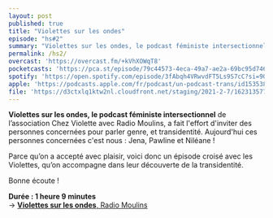 ```yaml
---
layout: post
published: true
title: "Violettes sur les ondes"
episode: "hs#2"
summary: "Violettes sur les ondes, le podcast féministe intersectionnel, a fait l'effort d'inviter des personnes concernées pour parler genre, et transidentité. Aujourd'hui ces personnes concernées c'est nous !"
permalink: /hs2/
overcast: 'https://overcast.fm/+kVhXOWqT8'
pocketcasts: 'https://pca.st/episode/79c44573-4eca-49a7-ae2a-69bc95d746d3'
spotify: 'https://open.spotify.com/episode/3fAbqh4VRwvdFT5Ls9S7cC?si=9Op-WXY-Q2WgjbWveM02zA'
apple: 'https://podcasts.apple.com/fr/podcast/un-podcast-trans/id1535381424?i=1000511927105'
file: 'https://d3ctxlq1ktw2nl.cloudfront.net/staging/2021-2-7/162313577-44100-2-4858ea41132.m4a'
---
```

<p><strong>Violettes sur les ondes, le podcast féministe intersectionnel</strong> de l’association Chez Violette avec Radio Moulins, a fait l'effort d'inviter des personnes concernées pour parler genre, et transidentité. Aujourd'hui ces personnes concernées c'est nous : Jena, Pawline et Niléane !</p>

<!--more-->

<p>Parce qu’on a accepté avec plaisir, voici donc un épisode croisé avec les Violettes, qu’on accompagne dans leur découverte de la transidentité.</p>
<p>Bonne écoute !</p>
<p><strong>Durée : 1 heure 9 minutes</strong><br>
→ <a href="https://radiomoulins.org/site/radio-show/violettes-sur-les-ondes/"><strong>Violettes sur les ondes</strong>, Radio Moulins</a></p>
